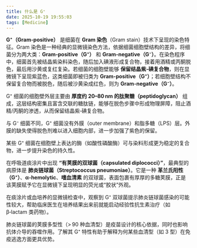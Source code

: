 ```yaml
---
title: 什么是 G⁺
date: 2025-10-19 19:55:03
tags: [Medicine]
---
```


**G⁺（Gram‑positive）** 是细菌在 **Gram 染色**（Gram stain）技术下呈现的染色特征。Gram 染色是一种经典的显微镜染色方法，依据细菌细胞壁结构的差异，将细菌分为两大类：**Gram‑positive（G⁺）** 和 **Gram‑negative（G⁻）**。在染色程序中，细菌首先被结晶紫染料染色，随后加入碘液形成复合物，接着用酒精或丙酮脱色，最后用沙黄或复红复染。若细菌的细胞壁能够 **保留结晶紫‑碘复合物**，则在显微镜下呈现紫蓝色，这类细菌即被归类为 **Gram‑positive（G⁺）**；若细胞壁结构不保留复合物而被脱色，随后被沙黄染成红色，则为 **Gram‑negative（G⁻）**。

G⁺ 细菌的细胞壁外层主要由 **厚度约 20–80 nm 的肽聚糖（peptidoglycan）** 组成，这层结构密集且富含交联的糖肽链，能够在脱色步骤中形成物理屏障，阻止酒精/丙酮的渗透，从而保留结晶紫‑碘复合物。

与 G⁻ 细菌不同，G⁺ 细菌没有外膜（outer membrane）和脂多糖（LPS）层。外膜的缺失使得脱色剂难以进入细胞内部，进一步加强了紫色的保留。

某些 G⁺ 细菌在细胞壁上表达的酶（如酸性磷酸酶）可与染料形成更为稳定的复合物，进一步提升染色的持久性。

在呼吸道痰涂片中出现 **“有荚膜的双球菌（capsulated diplococci）”**，最典型的病原体是 **肺炎链球菌（Streptococcus pneumoniae）**。它是一种 **革兰氏阳性（G⁺）**、**α‑hemolytic**、**嗜血清素** 的双球菌，表面包裹有厚厚的多糖荚膜，正是该荚膜赋予它在显微镜下呈现明显的荧光或“胶状”外观。

在痰涂片或血培养的显微镜检查中，观察到 G⁺ 双球菌提示肺炎链球菌感染的可能性较大，帮助临床医生在培养结果出来前就能启动经验性抗生素治疗（如 β‑lactam 类药物）。

肺炎链球菌的荚膜多型性（> 90 种血清型）是疫苗设计的核心依据，同时也影响抗体介导的吞噬作用。了解其 G⁺ 特性有助于解释为何某些血清型（如 3 型）在免疫逃逸方面更具优势。
